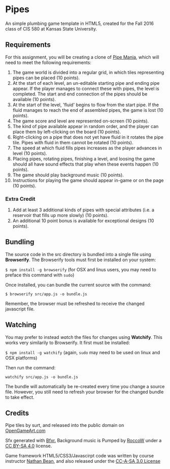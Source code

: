 # Pipes
An simple plumbing game template in HTML5,
created for the Fall 2016 class of CIS 580 at Kansas State University.

## Requirements
For this assignment, you will be creating a clone of [Pipe Mania](https://en.wikipedia.org/wiki/Pipe_Mania), which will need to meet the following requirements:

1. The game world is divided into a regular grid, in which tiles representing pipes can be placed (10 points).
2. At the start of each level, an un-editable starting pipe and ending pipe appear.  If the player manages to connect these with pipes, the level is completed.  The start and end connection of the pipes should be available (10 points).
3. At the start of the level, 'fluid' begins to flow from the start pipe.  If the fluid manages to reach the end of assembled pipes, the game is lost (10 points).
4. The game score and level are represented on-screen (10 points).
5. The kind of pipe available appear in random order, and the player can place them by left-clicking on the board (10 points).
6. Right-clicking on a pipe that does not yet have fluid in it rotates the pipe tile.  Pipes with fluid in them cannot be rotated (10 points).
7. The speed at which fluid fills pipes increases as the player advances in level (10 points).
8. Placing pipes, rotating pipes, finishing a level, and loosing the game should all have sound effects that play when these events happen (10 points).
9. The game should play background music (10 points).
10. Instructions for playing the game should appear in-game or on the page (10 points).

### Extra Credit
1. Add at least 3 additional kinds of pipes with special attributes (i.e. a reservoir that fills up more slowly) (10 points).
2. An additional 10 point bonus is available for exceptional designs (10 points).

## Bundling
The source code in the src directory is bundled into a single file using **Browserify**.  The Browserify tools must first be installed on your system:

```$ npm install -g browserify``` (for OSX and linus users, you may need to preface this command with ```sudo```)

Once installed, you can bundle the current source with the command:

```$ browserify src/app.js -o bundle.js```

Remember, the browser must be refreshed to receive the changed javascript file.

## Watching

You may prefer to instead _watch_ the files for changes using **Watchify**.  This works very similarily to Browserify.  It first must be installed:

```$ npm install -g watchify``` (again, ```sudo``` may need to be used on linux and OSX platforms)

Then run the command:

```watchify src/app.js -o bundle.js```

The bundle will automatically be re-created every time you change a source file.  However, you still need to refresh your browser for the changed bundle to take effect.

## Credits
Pipe tiles by surt, and released into the public domain on [OpenGameArt.com](http://opengameart.org/content/plums)

Sfx generated with [Bfxr.](http://www.bfxr.net/)
  Background music is Pumped by [RoccoW](http://freemusicarchive.org/music/RoccoW/) under a [CC BY-SA 4.0](https://creativecommons.org/licenses/by-sa/4.0/) license.

Game framework HTML5/CSS3/Javascirpt code was written by course instructor [Nathan Bean](http://nathanhbean.com), and also released under the [CC-A-SA 3.0 License](https://creativecommons.org/licenses/by-sa/3.0/)
